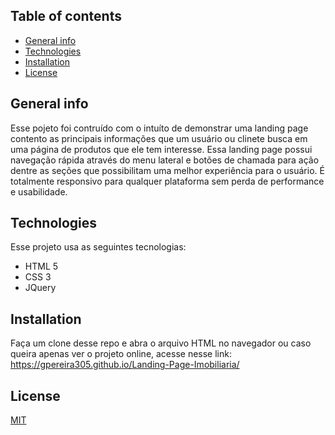 ## Table of contents
* [General info](#general-info)
* [Technologies](#technologies)
* [Installation](#Installation)
* [License](#License)

## General info
Esse pojeto foi contruído com o  intuíto de demonstrar  uma  landing page contento as principais informações que um usuário ou clinete busca em uma página de produtos que 
ele tem interesse. Essa landing page possui navegação rápida através do menu lateral e botões de chamada para ação dentre as seções que possibilitam  uma melhor experiência 
para o usuário. 
É totalmente responsivo para qualquer plataforma sem perda de performance e usabilidade.
	
## Technologies
Esse projeto usa as seguintes tecnologias:
* HTML 5
* CSS 3 
* JQuery
	
## Installation
Faça um clone desse repo e abra o arquivo HTML no navegador ou caso queira apenas ver o projeto online, acesse nesse link:  https://gpereira305.github.io/Landing-Page-Imobiliaria/
 

## License
[MIT](https://choosealicense.com/licenses/mit/)







